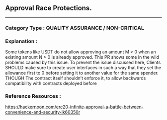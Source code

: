 ##  Approval Race Protections.



---

### **Category Type** : QUALITY ASSURANCE / NON-CRITICAL


### **Explanation** : 

Some tokens like USDT do not allow approving an amount M > 0 when an existing amount N > 0 is already approved.
This PR shows some in the wild problems caused by this issue. To prevent the issue discussed here,
Clients SHOULD make sure to create user interfaces in such a way that they set the allowance first to 0 before setting it to another value for the same spender.
THOUGH The contract itself shouldn’t enforce it, to allow backwards compatibility with contracts deployed before



### **Reference Resources** : 
 https://hackernoon.com/erc20-infinite-approval-a-battle-between-convenience-and-security-lk60350r 